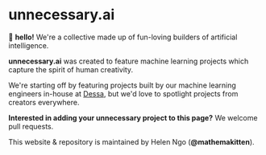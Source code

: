 # unnecessary.ai

🐳 **hello!** We're a collective made up of fun-loving builders of artificial intelligence. 

**unnecessary.ai** was created to feature machine learning projects which capture the 
spirit of human creativity.

We're starting off by featuring projects built by our machine learning engineers 
in-house at [Dessa](http://dessa.com), but we'd love to spotlight projects from 
creators everywhere. 

**Interested in adding your unnecessary project to this page?** 
We welcome pull requests. 

This website & repository is maintained by Helen Ngo (**@mathemakitten**). 
